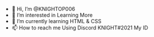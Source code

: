 - 👋 Hi, I’m @KNIGHTOP006
- 👀 I’m interested in Learning More
- 🌱 I’m currently learning HTML & CSS
- 📫 How to reach me Using Discord KNIGHT#2021 My ID

<!---
KNIGHTOP006/KNIGHTOP006 is a ✨ special ✨ repository because its `README.md` (this file) appears on your GitHub profile.
You can click the Preview link to take a look at your changes.
--->
